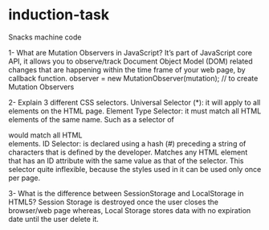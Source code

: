 # induction-task
Snacks machine code

1- What are Mutation Observers in JavaScript?
It’s part of JavaScript core API, it allows you to observe/track Document Object Model (DOM) related changes that are happening within the time frame of your web page, by callback function.
observer = new MutationObserver(mutation); // to create Mutation Observers

2- Explain 3 different CSS selectors.
Universal Selector (*): it will apply to all elements on the HTML page. Element Type Selector: it must match all HTML elements of the same name. Such as a selector of <div> would match all HTML <div> elements. ID Selector: is declared using a hash (#) preceding a string of characters that is defined by the developer. Matches any HTML element that has an ID attribute with the same value as that of the selector. This selector quite inflexible, because the styles used in it can be used only once per page.

3- What is the difference between SessionStorage and LocalStorage in HTML5?
Session Storage is destroyed once the user closes the browser/web page whereas, Local Storage stores data with no expiration date until the user delete it.

